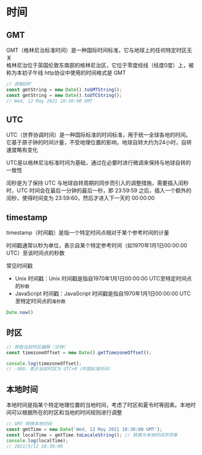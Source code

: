 # 时间

## GMT
GMT（格林尼治标准时间）是一种国际时间标准，它与地球上的任何特定时区无关  
格林尼治位于英国伦敦东南部的格林尼治区，它位于零度经线（经度0度）上，被称为本初子午线
http协议中使用的时间格式是 GMT

```js
// 获取GMT
const gmtString = new Date().toGMTString();
const gmtString = new Date().toUTCString();
// Wed, 12 May 2021 10:30:00 GMT
```

## UTC
UTC（世界协调时间）是一种国际标准的时间标准，用于统一全球各地的时间。它基于原子钟的时间计量，不受地理位置的影响，地球自转大约为24小时，自转速度略有变化  

UTC是以格林尼治标准时间为基础，通过在必要时进行微调来保持与地球自转的一致性  

闰秒是为了保持 UTC 与地球自转周期的同步而引入的调整措施，需要插入闰秒时，UTC 时间会在最后一分钟的最后一秒，即 23:59:59 之后，插入一个额外的闰秒，使得时间变为 23:59:60，然后才进入下一天的 00:00:00

## timestamp
timestamp（时间戳）是指一个特定时间点相对于某个参考时间的计量

时间戳通常以秒为单位，表示自某个特定参考时间（如1970年1月1日00:00:00 UTC）至该时间点的秒数

常见时间戳
* Unix 时间戳：Unix 时间戳是指自1970年1月1日00:00:00 UTC至特定时间点的`秒数`
* JavaScript 时间戳：JavaScript 时间戳是指自1970年1月1日00:00:00 UTC至特定时间点的`毫秒数`
```js
Date.now()
```
## 时区
```js
// 获取当前时区偏移（分钟）
const timezoneOffset = new Date().getTimezoneOffset();

console.log(timezoneOffset);
// -480，表示当前时区为 UTC+8（中国标准时间）
```

## 本地时间
本地时间是指某个特定地理位置的当地时间，考虑了时区和夏令时等因素。本地时间可以根据所在的时区和当地的时间规则进行调整
```js
// GMT 转换本地时间
const gmtTime = new Date('Wed, 12 May 2021 10:30:00 GMT');
const localTime = gmtTime.toLocaleString(); // 转换为本地时间字符串
console.log(localTime);
// 2021/5/12 18:30:00
```